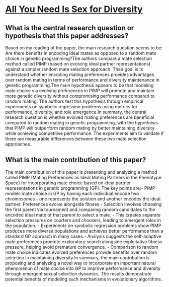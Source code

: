 # [All You Need Is Sex for Diversity](https://arxiv.org/abs/2303.17441)

## What is the central research question or hypothesis that this paper addresses?

Based on my reading of the paper, the main research question seems to be: Are there benefits in encoding ideal mates as opposed to a random mate choice in genetic programming?The authors compare a mate selection method called PIMP (based on evolving ideal partner representations) against a simpler random mate selection approach. Their goal is to understand whether encoding mating preferences provides advantages over random mating in terms of performance and diversity maintenance in genetic programming.The main hypothesis appears to be that modeling mate choice via evolving preferences in PIMP will promote and maintain more genetic diversity without compromising performance compared to random mating. The authors test this hypothesis through empirical experiments on symbolic regression problems using metrics for performance, diversity, and role emergence.In summary, the central research question is whether evolved mating preferences are beneficial compared to random mating in genetic programming, with the hypothesis that PIMP will outperform random mating by better maintaining diversity while achieving competitive performance. The experiments aim to validate if there are measurable differences between these two mate selection approaches.


## What is the main contribution of this paper?

The main contribution of this paper is presenting and analyzing a method called PIMP (Mating Preferences as Ideal Mating Partners in the Phenotype Space) for incorporating mate choice based on ideal partner representations in genetic programming (GP). The key points are:- PIMP models mate choice in GP by having each individual encode two chromosomes - one represents the solution and another encodes the ideal partner. Preferences evolve alongside fitness.- Selection involves choosing the first parent via tournament and comparing random candidates to the encoded ideal mate of that parent to select a mate. - This creates separate selection pressures on courters and choosers, leading to emergent roles in the population. - Experiments on symbolic regression problems show PIMP produces more diverse populations and achieves better performance than a standard GP approach in many cases.- Analysis suggests the self-adaptive mate preferences promote exploratory search alongside exploitative fitness pressure, helping avoid premature convergence. - Comparison to random mate choice indicates evolved preferences provide benefits over random selection in maintaining diversity.In summary, the main contribution is proposing and analyzing a novel way to incorporate an important natural phenomenon of mate choice into GP to improve performance and diversity through emergent sexual selection dynamics. The results demonstrate potential benefits of modeling such mechanisms in evolutionary algorithms.
